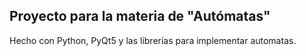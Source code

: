 ## Proyecto para la materia de "Autómatas"
Hecho con Python, PyQt5 y las librerías para implementar automatas.
